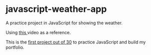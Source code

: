 # javascript-weather-app

A practice project in JavaScript for showing the weather.

Using [this ](https://www.youtube.com/watch?v=MIYQR-Ybrn4&list=PLjwm_8O3suyOgDS_Z8AWbbq3zpCmR-WE9)video as a reference.

This is the [first project out of 30](https://www.youtube.com/playlist?list=PLjwm_8O3suyOgDS_Z8AWbbq3zpCmR-WE9) to practice JavaScript and build my portfolio.
